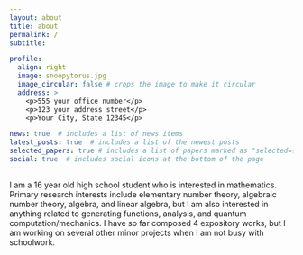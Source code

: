 ```yaml
---
layout: about
title: about
permalink: /
subtitle: 

profile:
  align: right
  image: snoopytorus.jpg
  image_circular: false # crops the image to make it circular
  address: >
    <p>555 your office number</p>
    <p>123 your address street</p>
    <p>Your City, State 12345</p>

news: true  # includes a list of news items
latest_posts: true  # includes a list of the newest posts
selected_papers: true # includes a list of papers marked as "selected={true}"
social: true  # includes social icons at the bottom of the page
---
```


I am a 16 year old high school student who is interested in mathematics. Primary research interests include elementary number theory, algebraic number theory, algebra, and linear algebra, but I am also interested in anything related to generating functions, analysis, and quantum computation/mechanics. I have so far composed 4 expository works, but I am working on several other minor projects when I am not busy with schoolwork. 
